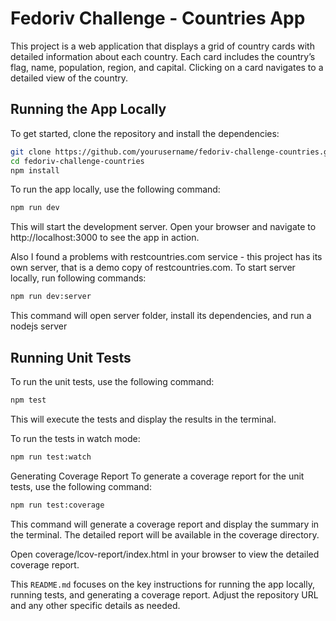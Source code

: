 # Fedoriv Challenge - Countries App

This project is a web application that displays a grid of country cards with detailed information about each country. Each card includes the country’s flag, name, population, region, and capital. Clicking on a card navigates to a detailed view of the country.

## Running the App Locally

To get started, clone the repository and install the dependencies:

```bash
git clone https://github.com/yourusername/fedoriv-challenge-countries.git
cd fedoriv-challenge-countries
npm install
```

To run the app locally, use the following command:

```bash
npm run dev
```

This will start the development server. Open your browser and navigate to http://localhost:3000 to see the app in action.

Also I found a problems with restcountries.com service - this project has its own server, that is a demo copy of restcountries.com. To start server locally, run following commands:

```bash
npm run dev:server
```

This command will open server folder, install its dependencies, and run a nodejs server

## Running Unit Tests

To run the unit tests, use the following command:

```bash
npm test
```

This will execute the tests and display the results in the terminal.

To run the tests in watch mode:

```bash
npm run test:watch
```

Generating Coverage Report
To generate a coverage report for the unit tests, use the following command:

```bash
npm run test:coverage
```

This command will generate a coverage report and display the summary in the terminal. The detailed report will be available in the coverage directory.

Open coverage/lcov-report/index.html in your browser to view the detailed coverage report.

This `README.md` focuses on the key instructions for running the app locally, running tests, and generating a coverage report. Adjust the repository URL and any other specific details as needed.
